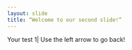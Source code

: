 ```yaml
---
layout: slide
title: “Welcome to our second slide!”
---
```

Your test 1|
Use the left arrow to go back!
